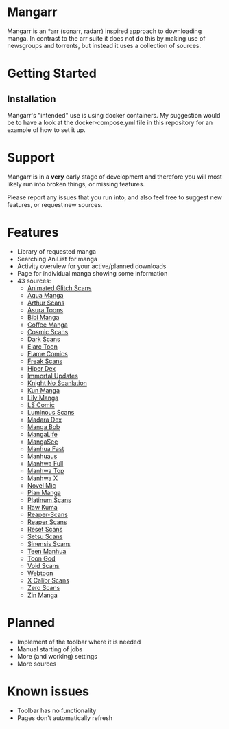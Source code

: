 # Mangarr
Mangarr is an *arr (sonarr, radarr) inspired approach to downloading manga. In contrast to the arr suite it does not do this by making use of newsgroups and torrents, but instead it uses a collection of sources.

# Getting Started

## Installation

Mangarr's "intended" use is using docker containers. My suggestion would be to have a look at the docker-compose.yml file in this repository for an example of how to set it up.

# Support

Mangarr is in a **very** early stage of development and therefore you will most likely run into broken things, or missing features.

Please report any issues that you run into, and also feel free to suggest new features, or request new sources.

# Features

- Library of requested manga
- Searching AniList for manga
- Activity overview for your active/planned downloads
- Page for individual manga showing some information
- 43 sources:
    - [Animated Glitch Scans](https://anigliscans.xyz)
    - [Aqua Manga](https://aquamanga.org)
    - [Arthur Scans](https://arthurscan.xyz)
    - [Asura Toons](https://asuratoon.com)
    - [Bibi Manga](https://bibimanga.com)
    - [Coffee Manga](https://coffeemanga.io)
    - [Cosmic Scans](https://cosmic-scans.com)
    - [Dark Scans](https://darkscans.com)
    - [Elarc Toon](https://elarctoon.com)
    - [Flame Comics](https://flamecomics.com)
    - [Freak Scans](https://freakscans.com)
    - [Hiper Dex](https://hiperdex.com)
    - [Immortal Updates](https://immortalupdates.com)
    - [Knight No Scanlation](https://knightnoscanlation.com)
    - [Kun Manga](https://kunmanga.com)
    - [Lily Manga](https://lilymanga.net)
    - [LS Comic](https://lscomic.com)
    - [Luminous Scans](https://luminousscans.net)
    - [Madara Dex](https://madaradex.org)
    - [Manga Bob](https://mangabob.com)
    - [MangaLife](https://manga4life.com)
    - [MangaSee](https://mangasee123.com)
    - [Manhua Fast](https://manhuafast.com)
    - [Manhuaus](https://manhuaus.com)
    - [Manhwa Full](https://manhwafull.com)
    - [Manhwa Top](https://manhwatop.com)
    - [Manhwa X](https://manhwax.org)
    - [Novel Mic](https://novelmic.com)
    - [Pian Manga](https://pianmanga.com)
    - [Platinum Scans](https://platinumscans.com)
    - [Raw Kuma](https://rawkuma.com)
    - [Reaper-Scans](https://reaper-scans.com)
    - [Reaper Scans](https://reaperscans.com)
    - [Reset Scans](https://reset-scans.us)
    - [Setsu Scans](https://setsuscans.com)
    - [Sinensis Scans](https://sinensisscans.com)
    - [Teen Manhua](https://teenmanhua.io)
    - [Toon God](https://toongod.org)
    - [Void Scans](https://void-scans.com)
    - [Webtoon](https://webtoon.xyz)
    - [X Calibr Scans](https://xcalibrscans.com)
    - [Zero Scans](https://zeroscans.com)
    - [Zin Manga](https://zinmanga.com)


# Planned

- Implement of the toolbar where it is needed
- Manual starting of jobs
- More (and working) settings
- More sources

# Known issues

- Toolbar has no functionality
- Pages don't automatically refresh